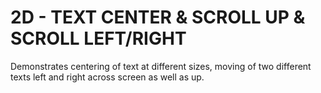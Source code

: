 
# 2D - TEXT CENTER & SCROLL UP & SCROLL LEFT/RIGHT
Demonstrates centering of text at different sizes, moving of two different texts left and right across screen as well as up.

